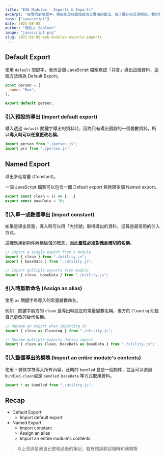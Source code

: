 ```yaml
---
title: "ES6 Modules - Exports & Imports"
excerpt: "在現代前端當中，模組化是相當推薦而且實用的做法，為了要存取其他模組，我們需要透過 export 讓模組可以被引用，並使用 import 來存取模組。"
tags: ["javascript"]
date: 2021-08-05
author: "海豹人 Sealman"
image: "javascript.png"
slug: 2021-08-05-es6-modules-exports-imports
---
```


## Default Export

使用 `default` 關鍵字，表示這個 JavaScript 檔案默認「只會」導出這個資料，這個方法稱為 Default Export。

```jsx
const person = {
  name: "Max",
};

export default person;
```

### 引入預設的導出 (Import default export)

導入透過 `default` 關鍵字導出的資料時，因為只有導出預設的一個變數資料，所以**導入時可以任意更改名稱**。

```jsx
import person from "./person.js";
import prs from "./person.js";
```

## Named Export

導出多個常量 (Constant)。

一個 JavaScript 檔案可以包含一個 Default export 與無限多個 Named export。

```jsx
export const clean = () => {...}
export const baseData = 10;
```

### 引入單一或數個導出 (Import constant)

如果是導出常量，導入時可以用「大括號」取得導出的資料，這算是最常用的引入方式。

這裡應用到物件解構賦值的概念，因此**屬性必須對應到確切的名稱**。

```jsx
// Import a single export from a module
import { clean } from "./utility.js";
import { baseData } from "./utility.js";

// Import multiple exports from module
import { clean, baseData } from "./utility.js";
```

### 引入時重新命名 (Assign an alias)

使用 `as` 關鍵字為導入的常量變數命名。

例如：關鍵字前方的 `clean` 是導出時設定的常量變數名稱，後方的 `Cleaning` 則是自己更改的替代名稱。

```jsx
// Rename an export when importing it
import { clean as Cleaning } from "./utility.js";

// Rename multiple exports during import
import { clean as Clean, baseData as BaseData } from "./utility.js";
```

### 引入整個導出的模塊 (Import an entire module's contents)

使用 `*` 特殊字符導入所有內容，此時的 `bundled` 會是一個物件，並且可以透過 `bundled.clean`或是 `bundled.baseData` 等方式取用資料。

```jsx
import * as bundled from "./utility.js";
```

## Recap

- Default Export
  - Import default export
- Named Export
  - Import constant
  - Assign an alias
  - Import an entire module's contents

> 以上資源是我自己整理過後的筆記，若有錯誤歡迎隨時和我聯繫
